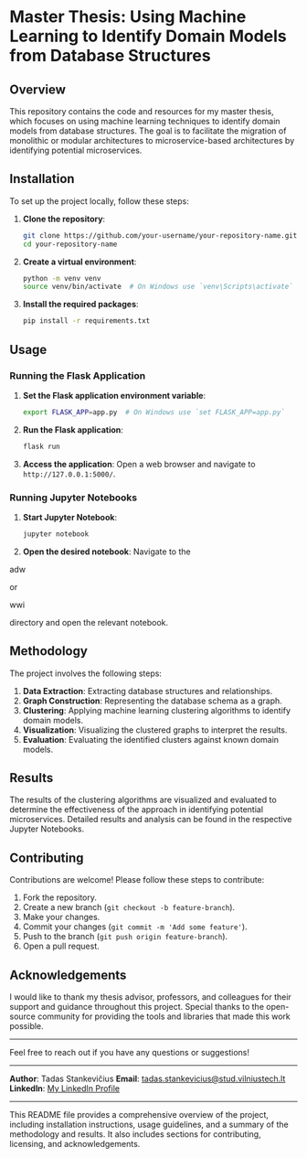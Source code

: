 # Master Thesis: Using Machine Learning to Identify Domain Models from Database Structures

## Overview

This repository contains the code and resources for my master thesis, which focuses on using machine learning techniques to identify domain models from database structures. The goal is to facilitate the migration of monolithic or modular architectures to microservice-based architectures by identifying potential microservices.


## Installation

To set up the project locally, follow these steps:

1. **Clone the repository**:
   ```sh
   git clone https://github.com/your-username/your-repository-name.git
   cd your-repository-name
   ```

2. **Create a virtual environment**:
   ```sh
   python -m venv venv
   source venv/bin/activate  # On Windows use `venv\Scripts\activate`
   ```

3. **Install the required packages**:
   ```sh
   pip install -r requirements.txt
   ```

## Usage

### Running the Flask Application

1. **Set the Flask application environment variable**:
   ```sh
   export FLASK_APP=app.py  # On Windows use `set FLASK_APP=app.py`
   ```

2. **Run the Flask application**:
   ```sh
   flask run
   ```

3. **Access the application**:
   Open a web browser and navigate to `http://127.0.0.1:5000/`.

### Running Jupyter Notebooks

1. **Start Jupyter Notebook**:
   ```sh
   jupyter notebook
   ```

2. **Open the desired notebook**:
   Navigate to the 

adw

 or 

wwi

 directory and open the relevant notebook.

## Methodology

The project involves the following steps:

1. **Data Extraction**: Extracting database structures and relationships.
2. **Graph Construction**: Representing the database schema as a graph.
3. **Clustering**: Applying machine learning clustering algorithms to identify domain models.
4. **Visualization**: Visualizing the clustered graphs to interpret the results.
5. **Evaluation**: Evaluating the identified clusters against known domain models.

## Results

The results of the clustering algorithms are visualized and evaluated to determine the effectiveness of the approach in identifying potential microservices. Detailed results and analysis can be found in the respective Jupyter Notebooks.

## Contributing

Contributions are welcome! Please follow these steps to contribute:

1. Fork the repository.
2. Create a new branch (`git checkout -b feature-branch`).
3. Make your changes.
4. Commit your changes (`git commit -m 'Add some feature'`).
5. Push to the branch (`git push origin feature-branch`).
6. Open a pull request.

## Acknowledgements

I would like to thank my thesis advisor, professors, and colleagues for their support and guidance throughout this project. Special thanks to the open-source community for providing the tools and libraries that made this work possible.

---

Feel free to reach out if you have any questions or suggestions!

---

**Author**: Tadas Stankevičius 
**Email**: tadas.stankevicius@stud.vilniustech.lt 
**LinkedIn**: [My LinkedIn Profile](https://www.linkedin.com/in/tadas-stankevicius-b59540196/)

---

This README file provides a comprehensive overview of the project, including installation instructions, usage guidelines, and a summary of the methodology and results. It also includes sections for contributing, licensing, and acknowledgements.
